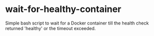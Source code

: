 # wait-for-healthy-container
Simple bash script to wait for a Docker container till the health check returned 'healthy' or the timeout exceeded.
